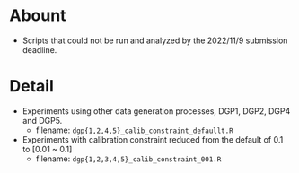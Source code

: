 # Abount
- Scripts that could not be run and analyzed by the 2022/11/9 submission deadline.

# Detail
- Experiments using other data generation processes, DGP1, DGP2, DGP4 and DGP5.
  - filename: `dgp{1,2,4,5}_calib_constraint_defaullt.R`
- Experiments with calibration constraint reduced from the default of 0.1 to [0.01 ~ 0.1]
  - filename: `dgp{1,2,3,4,5}_calib_constraint_001.R`

